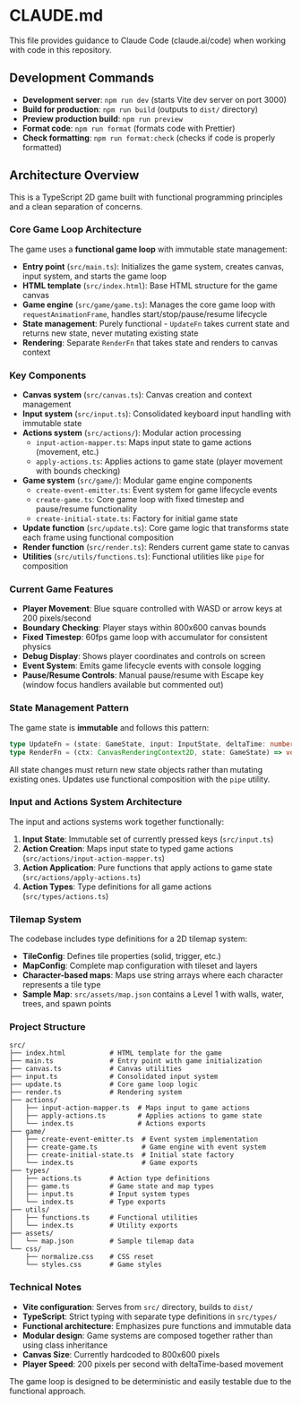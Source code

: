 # CLAUDE.md

This file provides guidance to Claude Code (claude.ai/code) when working with code in this repository.

## Development Commands

- **Development server**: `npm run dev` (starts Vite dev server on port 3000)
- **Build for production**: `npm run build` (outputs to `dist/` directory)  
- **Preview production build**: `npm run preview`
- **Format code**: `npm run format` (formats code with Prettier)
- **Check formatting**: `npm run format:check` (checks if code is properly formatted)

## Architecture Overview

This is a TypeScript 2D game built with functional programming principles and a clean separation of concerns.

### Core Game Loop Architecture

The game uses a **functional game loop** with immutable state management:

- **Entry point** (`src/main.ts`): Initializes the game system, creates canvas, input system, and starts the game loop
- **HTML template** (`src/index.html`): Base HTML structure for the game canvas
- **Game engine** (`src/game/game.ts`): Manages the core game loop with `requestAnimationFrame`, handles start/stop/pause/resume lifecycle
- **State management**: Purely functional - `UpdateFn` takes current state and returns new state, never mutating existing state
- **Rendering**: Separate `RenderFn` that takes state and renders to canvas context

### Key Components

- **Canvas system** (`src/canvas.ts`): Canvas creation and context management
- **Input system** (`src/input.ts`): Consolidated keyboard input handling with immutable state
- **Actions system** (`src/actions/`): Modular action processing
  - `input-action-mapper.ts`: Maps input state to game actions (movement, etc.)
  - `apply-actions.ts`: Applies actions to game state (player movement with bounds checking)
- **Game system** (`src/game/`): Modular game engine components
  - `create-event-emitter.ts`: Event system for game lifecycle events
  - `create-game.ts`: Core game loop with fixed timestep and pause/resume functionality
  - `create-initial-state.ts`: Factory for initial game state
- **Update function** (`src/update.ts`): Core game logic that transforms state each frame using functional composition
- **Render function** (`src/render.ts`): Renders current game state to canvas
- **Utilities** (`src/utils/functions.ts`): Functional utilities like `pipe` for composition

### Current Game Features

- **Player Movement**: Blue square controlled with WASD or arrow keys at 200 pixels/second
- **Boundary Checking**: Player stays within 800x600 canvas bounds
- **Fixed Timestep**: 60fps game loop with accumulator for consistent physics
- **Debug Display**: Shows player coordinates and controls on screen
- **Event System**: Emits game lifecycle events with console logging
- **Pause/Resume Controls**: Manual pause/resume with Escape key (window focus handlers available but commented out)

### State Management Pattern

The game state is **immutable** and follows this pattern:
```typescript
type UpdateFn = (state: GameState, input: InputState, deltaTime: number) => GameState
type RenderFn = (ctx: CanvasRenderingContext2D, state: GameState) => void
```

All state changes must return new state objects rather than mutating existing ones. Updates use functional composition with the `pipe` utility.

### Input and Actions System Architecture

The input and actions systems work together functionally:
1. **Input State**: Immutable set of currently pressed keys (`src/input.ts`)
2. **Action Creation**: Maps input state to typed game actions (`src/actions/input-action-mapper.ts`)
3. **Action Application**: Pure functions that apply actions to game state (`src/actions/apply-actions.ts`)
4. **Action Types**: Type definitions for all game actions (`src/types/actions.ts`)

### Tilemap System

The codebase includes type definitions for a 2D tilemap system:
- **TileConfig**: Defines tile properties (solid, trigger, etc.)
- **MapConfig**: Complete map configuration with tileset and layers
- **Character-based maps**: Maps use string arrays where each character represents a tile type
- **Sample Map**: `src/assets/map.json` contains a Level 1 with walls, water, trees, and spawn points

### Project Structure

```
src/
├── index.html           # HTML template for the game
├── main.ts              # Entry point with game initialization
├── canvas.ts            # Canvas utilities
├── input.ts             # Consolidated input system
├── update.ts            # Core game loop logic
├── render.ts            # Rendering system
├── actions/
│   ├── input-action-mapper.ts  # Maps input to game actions
│   ├── apply-actions.ts        # Applies actions to game state
│   └── index.ts                # Actions exports
├── game/
│   ├── create-event-emitter.ts  # Event system implementation
│   ├── create-game.ts           # Game engine with event system
│   ├── create-initial-state.ts  # Initial state factory
│   └── index.ts                 # Game exports
├── types/
│   ├── actions.ts       # Action type definitions
│   ├── game.ts          # Game state and map types
│   ├── input.ts         # Input system types
│   └── index.ts         # Type exports
├── utils/
│   ├── functions.ts     # Functional utilities
│   └── index.ts         # Utility exports
├── assets/
│   └── map.json         # Sample tilemap data
└── css/
    ├── normalize.css    # CSS reset
    └── styles.css       # Game styles
```

### Technical Notes

- **Vite configuration**: Serves from `src/` directory, builds to `dist/`
- **TypeScript**: Strict typing with separate type definitions in `src/types/`
- **Functional architecture**: Emphasizes pure functions and immutable data
- **Modular design**: Game systems are composed together rather than using class inheritance
- **Canvas Size**: Currently hardcoded to 800x600 pixels
- **Player Speed**: 200 pixels per second with deltaTime-based movement

The game loop is designed to be deterministic and easily testable due to the functional approach.
